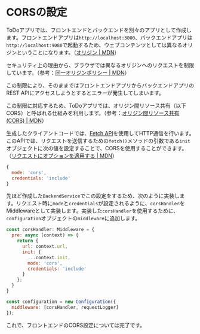 # CORSの設定

ToDoアプリでは、フロントエンドとバックエンドを別々のアプリとして作成します。フロントエンドアプリは`http://localhost:3000`、バックエンドアプリは`http://localhost:9080`で起動するため、ウェブコンテンツとしては異なるオリジンということになります。（[オリジン | MDN](https://developer.mozilla.org/ja/docs/Glossary/Origin)）

セキュリティ上の理由から、ブラウザでは異なるオリジンへのリクエストを制限しています。（参考：[同一オリジンポリシー | MDN](https://developer.mozilla.org/ja/docs/Web/Security/Same-origin_policy)）

この制限により、そのままではフロントエンドアプリからバックエンドアプリのREST APIにアクセスしようとするとエラーが発生してしまいます。

この制限に対応するため、ToDoアプリでは、オリジン間リソース共有（以下CORS）と呼ばれる仕組みを利用します。（参考：[オリジン間リソース共有 (CORS) | MDN](https://developer.mozilla.org/ja/docs/Web/HTTP/CORS)）

生成したクライアントコードでは、[Fetch API](https://developer.mozilla.org/ja/docs/Web/API/Fetch_API/Using_Fetch)を使用してHTTP通信を行います。このAPIでは、リクエストを送信するための`fetch()`メソッドの引数である`init`オブジェクトに次の値を設定することで、CORSを使用することができます。（[リクエストにオプションを適用する | MDN](https://developer.mozilla.org/ja/docs/Web/API/Fetch_API/Using_Fetch#Supplying_request_options)）

```js
{
  mode: 'cors',
  credentials: 'include'
}
```

先ほど作成した`BackendService`でこの設定をするため、次のように実装します。リクエスト時に`mode`と`credentials`が設定されるように、`corsHandler`をMiddlewareとして実装します。実装した`corsHandler`を使用するために、`configuration`オブジェクトの`middleware`に追加します。

```js
const corsHandler: Middleware = {
  pre: async (context) => {
    return {
      url: context.url,
      init: {
        ...context.init,
        mode: 'cors',
        credentials: 'include'
      }
    };
  }
}

const configuration = new Configuration({
  middleware: [corsHandler, requestLogger]
});
```

これで、フロントエンドのCORS設定については完了です。
